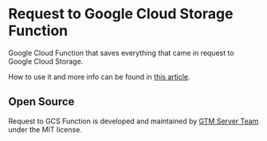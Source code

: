 # Request to Google Cloud Storage Function

Google Cloud Function that saves everything that came in request to Google Cloud Storage.


How to use it and more info can be found in [this article](https://gtm-server.com/how-to-export-google-universal-analytics-raw-data-to-bigquery/).


## Open Source

Request to GCS Function is developed and maintained by [GTM Server Team](https://gtm-server.com/) under the MIT license.
